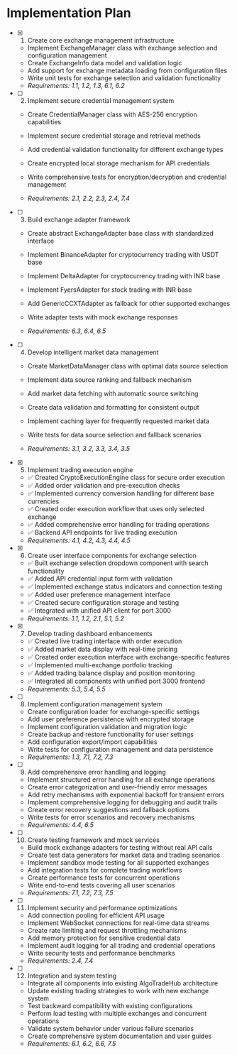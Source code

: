 # Implementation Plan

- [x] 1. Create core exchange management infrastructure


  - Implement ExchangeManager class with exchange selection and configuration management
  - Create ExchangeInfo data model and validation logic
  - Add support for exchange metadata loading from configuration files
  - Write unit tests for exchange selection and validation functionality
  - _Requirements: 1.1, 1.2, 1.3, 6.1, 6.2_


- [ ] 2. Implement secure credential management system
  - Create CredentialManager class with AES-256 encryption capabilities
  - Implement secure credential storage and retrieval methods
  - Add credential validation functionality for different exchange types
  - Create encrypted local storage mechanism for API credentials
  - Write comprehensive tests for encryption/decryption and credential management

  - _Requirements: 2.1, 2.2, 2.3, 2.4, 7.4_

- [ ] 3. Build exchange adapter framework
  - Create abstract ExchangeAdapter base class with standardized interface
  - Implement BinanceAdapter for cryptocurrency trading with USDT base
  - Implement DeltaAdapter for cryptocurrency trading with INR base
  - Implement FyersAdapter for stock trading with INR base
  - Add GenericCCXTAdapter as fallback for other supported exchanges


  - Write adapter tests with mock exchange responses
  - _Requirements: 6.3, 6.4, 6.5_

- [ ] 4. Develop intelligent market data management
  - Create MarketDataManager class with optimal data source selection
  - Implement data source ranking and fallback mechanism
  - Add market data fetching with automatic source switching
  - Create data validation and formatting for consistent output
  - Implement caching layer for frequently requested market data

  - Write tests for data source selection and fallback scenarios
  - _Requirements: 3.1, 3.2, 3.3, 3.4, 3.5_

- [x] 5. Implement trading execution engine
  - ✅ Created CryptoExecutionEngine class for secure order execution
  - ✅ Added order validation and pre-execution checks
  - ✅ Implemented currency conversion handling for different base currencies
  - ✅ Created order execution workflow that uses only selected exchange
  - ✅ Added comprehensive error handling for trading operations
  - ✅ Backend API endpoints for live trading execution
  - _Requirements: 4.1, 4.2, 4.3, 4.4, 4.5_

- [x] 6. Create user interface components for exchange selection
  - ✅ Built exchange selection dropdown component with search functionality
  - ✅ Added API credential input form with validation
  - ✅ Implemented exchange status indicators and connection testing
  - ✅ Added user preference management interface
  - ✅ Created secure configuration storage and testing
  - ✅ Integrated with unified API client for port 3000
  - _Requirements: 1.1, 1.2, 2.1, 5.1, 5.2_

- [x] 7. Develop trading dashboard enhancements
  - ✅ Created live trading interface with order execution
  - ✅ Added market data display with real-time pricing
  - ✅ Created order execution interface with exchange-specific features
  - ✅ Implemented multi-exchange portfolio tracking
  - ✅ Added trading balance display and position monitoring
  - ✅ Integrated all components with unified port 3000 frontend
  - _Requirements: 5.3, 5.4, 5.5_

- [ ] 8. Implement configuration management system
  - Create configuration loader for exchange-specific settings
  - Add user preference persistence with encrypted storage
  - Implement configuration validation and migration logic
  - Create backup and restore functionality for user settings
  - Add configuration export/import capabilities
  - Write tests for configuration management and data persistence
  - _Requirements: 1.3, 7.1, 7.2, 7.3_

- [ ] 9. Add comprehensive error handling and logging
  - Implement structured error handling for all exchange operations
  - Create error categorization and user-friendly error messages
  - Add retry mechanisms with exponential backoff for transient errors
  - Implement comprehensive logging for debugging and audit trails
  - Create error recovery suggestions and fallback options
  - Write tests for error scenarios and recovery mechanisms
  - _Requirements: 4.4, 6.5_

- [ ] 10. Create testing framework and mock services
  - Build mock exchange adapters for testing without real API calls
  - Create test data generators for market data and trading scenarios
  - Implement sandbox mode testing for all supported exchanges
  - Add integration tests for complete trading workflows
  - Create performance tests for concurrent operations
  - Write end-to-end tests covering all user scenarios
  - _Requirements: 7.1, 7.2, 7.3, 7.5_

- [ ] 11. Implement security and performance optimizations
  - Add connection pooling for efficient API usage
  - Implement WebSocket connections for real-time data streams
  - Create rate limiting and request throttling mechanisms
  - Add memory protection for sensitive credential data
  - Implement audit logging for all trading and credential operations
  - Write security tests and performance benchmarks
  - _Requirements: 2.4, 7.4_

- [ ] 12. Integration and system testing
  - Integrate all components into existing AlgoTradeHub architecture
  - Update existing trading strategies to work with new exchange system
  - Test backward compatibility with existing configurations
  - Perform load testing with multiple exchanges and concurrent operations
  - Validate system behavior under various failure scenarios
  - Create comprehensive system documentation and user guides
  - _Requirements: 6.1, 6.2, 6.6, 7.5_